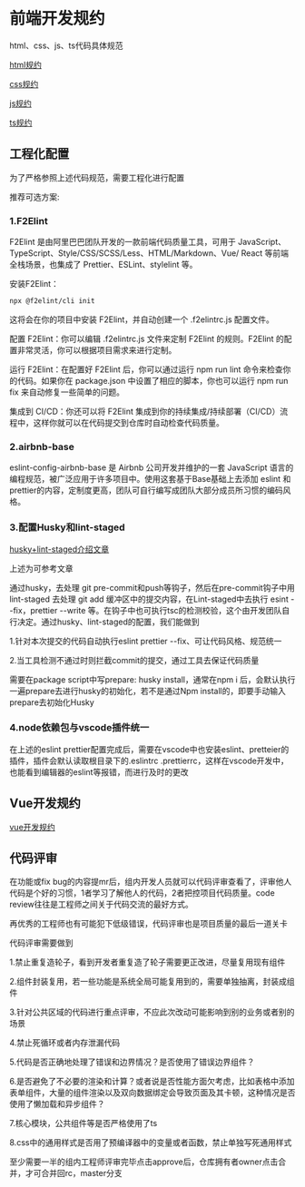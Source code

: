 # 前端开发规约

html、css、js、ts代码具体规范

[html规约](./html.md)

[css规约](./css.md)

[js规约](./javascript.md)

[ts规约](./typescript.md)

## 工程化配置

为了严格参照上述代码规范，需要工程化进行配置

推荐可选方案:

### 1.F2Elint
F2Elint 是由阿里巴巴团队开发的一款前端代码质量工具，可用于 JavaScript、TypeScript、Style/CSS/SCSS/Less、HTML/Markdown、Vue/
React 等前端全栈场景，也集成了 Prettier、ESLint、stylelint 等。

安装F2Elint：

````md
npx @f2elint/cli init
````
这将会在你的项目中安装 F2Elint，并自动创建一个 .f2elintrc.js 配置文件。

配置 F2Elint：你可以编辑 .f2elintrc.js 文件来定制 F2Elint 的规则。F2Elint 的配置非常灵活，你可以根据项目需求来进行定制。

运行 F2Elint：在配置好 F2Elint 后，你可以通过运行 npm run lint 命令来检查你的代码。如果你在 package.json 中设置了相应的脚本，你也可以运行 npm run fix 来自动修复一些简单的问题。

集成到 CI/CD：你还可以将 F2Elint 集成到你的持续集成/持续部署（CI/CD）流程中，这样你就可以在代码提交到仓库时自动检查代码质量。

### 2.airbnb-base
eslint-config-airbnb-base 是 Airbnb 公司开发并维护的一套 JavaScript 语言的编程规范，被广泛应用于许多项目中。使用这套基于Base基础上去添加 eslint 和 prettier的内容，定制度更高，团队可自行编写成团队大部分成员所习惯的编码风格。

### 3.配置Husky和lint-staged
[husky+lint-staged介绍文章](https://juejin.cn/post/7085534305249656862)

上述为可参考文章

通过husky，去处理 git pre-commit和push等钩子，然后在pre-commit钩子中用lint-staged       去处理 git add 缓冲区中的提交内容，在Lint-staged中去执行 esint --fix，prettier --write 等。在钩子中也可执行tsc的检测校验，这个由开发团队自行决定。通过husky、lint-staged的配置，我们能做到

1.针对本次提交的代码自动执行eslint prettier --fix、可让代码风格、规范统一

2.当工具检测不通过时则拦截commit的提交，通过工具去保证代码质量

需要在package script中写prepare: husky install，通常在npm i 后，会默认执行一遍prepare去进行husky的初始化，若不是通过Npm install的，即要手动输入prepare去初始化Husky

### 4.node依赖包与vscode插件统一
在上述的eslint prettier配置完成后，需要在vscode中也安装eslint、pretteier的插件，插件会默认读取根目录下的.eslintrc .prettierrc，这样在vscode开发中，也能看到编辑器的eslint等报错，而进行及时的更改



## Vue开发规约

[vue开发规约](./vue-standard.md)

## 代码评审

在功能或fix bug的内容提mr后，组内开发人员就可以代码评审查看了，评审他人代码是个好的习惯，1者学习了解他人的代码，2者把控项目代码质量。code review往往是工程师之间关于代码交流的最好方式。

再优秀的工程师也有可能犯下低级错误，代码评审也是项目质量的最后一道关卡

代码评审需要做到

1.禁止重复造轮子，看到开发者重复造了轮子需要更正改进，尽量复用现有组件

2.组件封装复用，若一些功能是系统全局可能复用到的，需要单独抽离，封装成组件

3.针对公共区域的代码进行重点评审，不应此次改动可能影响到别的业务或者别的场景

4.禁止死循环或者内存泄漏代码

5.代码是否正确地处理了错误和边界情况？是否使用了错误边界组件？

6.是否避免了不必要的渲染和计算？或者说是否性能方面欠考虑，比如表格中添加表单组件，大量的组件渲染以及双向数据绑定会导致页面及其卡顿，这种情况是否使用了懒加载和异步组件？

7.核心模块，公共组件等是否严格使用了ts

8.css中的通用样式是否用了预编译器中的变量或者函数，禁止单独写死通用样式

至少需要一半的组内工程师评审完毕点击approve后，仓库拥有者owner点击合并，才可合并回rc，master分支
